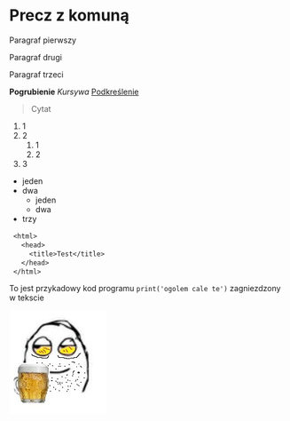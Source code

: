 # Precz z komuną

Paragraf pierwszy

Paragraf drugi

Paragraf trzeci

**Pogrubienie**
*Kursywa*
<ins>Podkreślenie</ins>

>Cytat

1. 1
2. 2
    1. 1
    2. 2
3. 3

- jeden
- dwa
    - jeden
    - dwa
- trzy

```
 <html>
   <head>
     <title>Test</title>
   </head>
 </html>
```

To jest przykadowy kod programu `print('ogolem cale te')` zagniezdzony w tekscie

![piwostudent](literalnieja.jpg)
